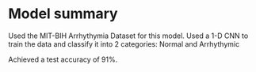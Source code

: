 # Model summary

Used the MIT-BIH Arrhythymia Dataset for this model.
Used a 1-D CNN to train the data and classify it into 2 categories: Normal and Arrhythymic

Achieved a test accuracy of 91%.
